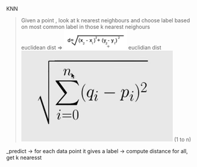 KNN
> Given a point , look at  k nearest neighbours and choose label based on most common label in those k nearest neighours\
>euclidean dist => ![alt text](image.png)
>euclidian dist ![alt text](image-1.png)  (1 to  n)

_predict -> for each data point it gives a label -> compute distance for all, get k nearesst
